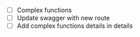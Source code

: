 - [ ] Complex functions
- [ ] Update swagger with new route
- [ ] Add complex functions details in details 
